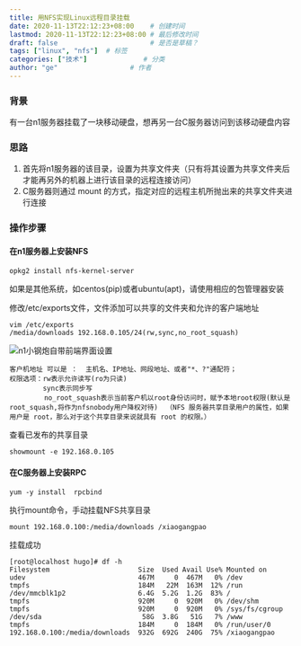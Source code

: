 ```yaml
---
title: 用NFS实现Linux远程目录挂载
date: 2020-11-13T22:12:23+08:00    # 创建时间
lastmod: 2020-11-13T22:12:23+08:00 # 最后修改时间
draft: false                       # 是否是草稿？
tags: ["linux", "nfs"]  # 标签
categories: ["技术"]              # 分类
author: "ge"                  # 作者
---
```



### 背景

有一台n1服务器挂载了一块移动硬盘，想再另一台C服务器访问到该移动硬盘内容

### 思路

1. 首先将n1服务器的该目录，设置为共享文件夹（只有将其设置为共享文件夹后才能再另外的机器上进行该目录的远程连接访问）
2. C服务器则通过 mount 的方式，指定对应的远程主机所抛出来的共享文件夹进行连接

### 操作步骤

#### 在n1服务器上安装NFS

``` shell
opkg2 install nfs-kernel-server
```
如果是其他系统，如centos(pip)或者ubuntu(apt)，请使用相应的包管理器安装

修改/etc/exports文件，文件添加可以共享的文件夹和允许的客户端地址

``` shell
vim /etc/exports
/media/downloads 192.168.0.105/24(rw,sync,no_root_squash)
```
![n1小钢炮自带前端界面设置](https://gitee.com/huangxd/imges/raw/master/小书匠/1605278763194.png)

```
客户机地址 可以是 ：  主机名、IP地址、网段地址、或者"*、?"通配符；
权限选项：rw表示允许读写(ro为只读)
　　　　　sync表示同步写
　　　　  no_root_squash表示当前客户机以root身份访问时，赋予本地root权限(默认是root_squash,将作为nfsnobody用户降权对待)  （NFS 服务器共享目录用户的属性，如果用户是 root，那么对于这个共享目录来说就具有 root 的权限。）
```

查看已发布的共享目录
``` shell
showmount -e 192.168.0.105
```

#### 在C服务器上安装RPC

``` shell
yum -y install  rpcbind
```

执行mount命令，手动挂载NFS共享目录

``` shell
mount 192.168.0.100:/media/downloads /xiaogangpao
```

挂载成功

``` shell
[root@localhost hugo]# df -h
Filesystem                      Size  Used Avail Use% Mounted on
udev                            467M     0  467M   0% /dev
tmpfs                           184M   22M  163M  12% /run
/dev/mmcblk1p2                  6.4G  5.2G  1.2G  83% /
tmpfs                           920M     0  920M   0% /dev/shm
tmpfs                           920M     0  920M   0% /sys/fs/cgroup
/dev/sda                         58G  3.8G   51G   7% /www
tmpfs                           184M     0  184M   0% /run/user/0
192.168.0.100:/media/downloads  932G  692G  240G  75% /xiaogangpao
```